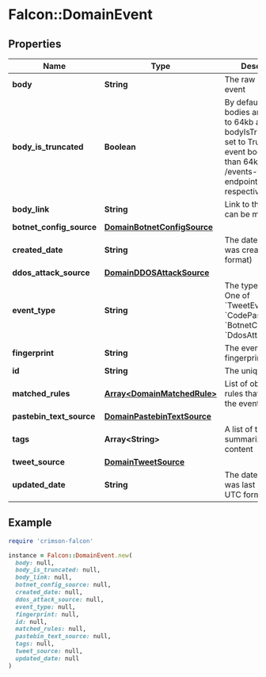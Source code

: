 # Falcon::DomainEvent

## Properties

| Name | Type | Description | Notes |
| ---- | ---- | ----------- | ----- |
| **body** | **String** | The raw body of the event |  |
| **body_is_truncated** | **Boolean** | By default, event bodies are truncated to 64kb and bodyIsTruncated is set to True. For event bodies larger than 64kb, call the /events-full-body endpoint with the respective eventId |  |
| **body_link** | **String** | Link to the event, can be missing | [optional] |
| **botnet_config_source** | [**DomainBotnetConfigSource**](DomainBotnetConfigSource.md) |  | [optional] |
| **created_date** | **String** | The date the event was created (in UTC format) |  |
| **ddos_attack_source** | [**DomainDDOSAttackSource**](DomainDDOSAttackSource.md) |  | [optional] |
| **event_type** | **String** | The type of event. One of &#x60;TweetEvent&#x60;, &#x60;CodePasteEvent&#x60;, &#x60;BotnetConfigEvent&#x60;, &#x60;DdosAttackEvent&#x60; |  |
| **fingerprint** | **String** | The event&#39;s fingerprint |  |
| **id** | **String** | The unique event ID |  |
| **matched_rules** | [**Array&lt;DomainMatchedRule&gt;**](DomainMatchedRule.md) | List of objects with rules that matched the event | [optional] |
| **pastebin_text_source** | [**DomainPastebinTextSource**](DomainPastebinTextSource.md) |  | [optional] |
| **tags** | **Array&lt;String&gt;** | A list of tags summarizing event content | [optional] |
| **tweet_source** | [**DomainTweetSource**](DomainTweetSource.md) |  | [optional] |
| **updated_date** | **String** | The date the event was last updated (in UTC format) |  |

## Example

```ruby
require 'crimson-falcon'

instance = Falcon::DomainEvent.new(
  body: null,
  body_is_truncated: null,
  body_link: null,
  botnet_config_source: null,
  created_date: null,
  ddos_attack_source: null,
  event_type: null,
  fingerprint: null,
  id: null,
  matched_rules: null,
  pastebin_text_source: null,
  tags: null,
  tweet_source: null,
  updated_date: null
)
```

